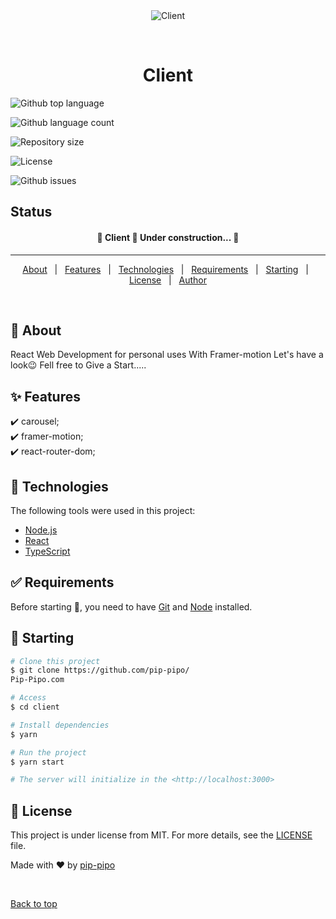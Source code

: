 <div align="center" id="top"> 
  <img src="https://avatars.githubusercontent.com/u/69667157?s=460&u=b3c95f91be2b4fdbd1ea91cc18ec796fd64268af&v=4" alt="Client" />

&#xa0;

  <!-- <a href="https://client.netlify.app">Demo</a> -->
</div>

<h1 align="center">Client</h1>

<p align="center">

  <img alt="Github top language" src="https://img.shields.io/github/languages/top/pip-pipo/
Pip-Pipo.com?color=56BEB8">

<img alt="Github language count" src="https://img.shields.io/github/languages/count/pip-pipo/
Pip-Pipo.com?color=56BEB8">

<img alt="Repository size" src="https://img.shields.io/github/repo-size/pip-pipo/
Pip-Pipo.com?color=56BEB8">

<img alt="License" src="https://img.shields.io/github/license/pip-pipo/
Pip-Pipo.com?color=56BEB8">

 <img alt="Github issues" src="https://img.shields.io/github/issues/pip-pipo/
Pip-Pipo.com?color=56BEB8">

</p>

## Status

<h4 align="center">
	🚧  Client 🚀 Under construction...  🚧
</h4>

<hr>

<p align="center">
  <a href="#dart-about">About</a> &#xa0; | &#xa0; 
  <a href="#sparkles-features">Features</a> &#xa0; | &#xa0;
  <a href="#rocket-technologies">Technologies</a> &#xa0; | &#xa0;
  <a href="#white_check_mark-requirements">Requirements</a> &#xa0; | &#xa0;
  <a href="#checkered_flag-starting">Starting</a> &#xa0; | &#xa0;
  <a href="#memo-license">License</a> &#xa0; | &#xa0;
  <a href="https://github.com/pip-pipo" target="_blank">Author</a>
</p>

<br>

## :dart: About

React Web Development for personal uses With Framer-motion Let's have a look😉
Fell free to Give a Start.....

## :sparkles: Features

:heavy_check_mark: carousel;\
:heavy_check_mark: framer-motion;\
:heavy_check_mark: react-router-dom;

## :rocket: Technologies

The following tools were used in this project:


- [Node.js](https://nodejs.org/en/)
- [React](https://pt-br.reactjs.org/)
- [TypeScript](https://www.typescriptlang.org/)

## :white_check_mark: Requirements

Before starting :checkered_flag:, you need to have [Git](https://git-scm.com) and [Node](https://nodejs.org/en/) installed.

## :checkered_flag: Starting

```bash
# Clone this project
$ git clone https://github.com/pip-pipo/
Pip-Pipo.com

# Access
$ cd client

# Install dependencies
$ yarn

# Run the project
$ yarn start

# The server will initialize in the <http://localhost:3000>
```

## :memo: License

This project is under license from MIT. For more details, see the [LICENSE](LICENSE.md) file.

Made with :heart: by <a href="https://github.com/pip-pipo" target="_blank">pip-pipo</a>

&#xa0;

<a href="#top">Back to top</a>

